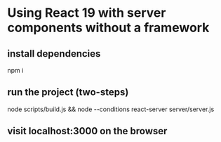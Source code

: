 # Using React 19 with server components without a framework

## install dependencies

npm i

## run the project (two-steps)

node scripts/build.js && node --conditions react-server server/server.js

## visit localhost:3000 on the browser
